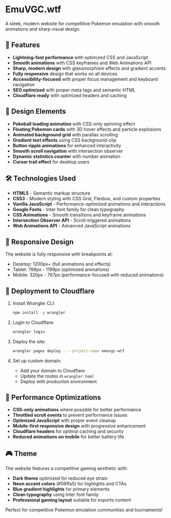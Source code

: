 # EmuVGC.wtf

A sleek, modern website for competitive Pokemon emulation with smooth animations and sharp visual design.

## 🚀 Features

- **Lightning-fast performance** with optimized CSS and JavaScript
- **Smooth animations** with CSS keyframes and Web Animations API
- **Sharp, modern design** with glassmorphism effects and gradient accents
- **Fully responsive** design that works on all devices
- **Accessibility-focused** with proper focus management and keyboard navigation
- **SEO optimized** with proper meta tags and semantic HTML
- **Cloudflare ready** with optimized headers and caching

## 🎨 Design Elements

- **Pokeball loading animation** with CSS-only spinning effect
- **Floating Pokemon cards** with 3D hover effects and particle explosions
- **Animated background grid** with parallax scrolling
- **Gradient text effects** using CSS background-clip
- **Button ripple animations** for enhanced interactivity
- **Smooth scroll navigation** with intersection observer
- **Dynamic statistics counter** with number animation
- **Cursor trail effect** for desktop users

## 🛠️ Technologies Used

- **HTML5** - Semantic markup structure
- **CSS3** - Modern styling with CSS Grid, Flexbox, and custom properties
- **Vanilla JavaScript** - Performance-optimized animations and interactions
- **Google Fonts** - Inter font family for clean typography
- **CSS Animations** - Smooth transitions and keyframe animations
- **Intersection Observer API** - Scroll-triggered animations
- **Web Animations API** - Advanced JavaScript animations

## 📱 Responsive Design

The website is fully responsive with breakpoints at:
- Desktop: 1200px+ (full animations and effects)
- Tablet: 768px - 1199px (optimized animations)
- Mobile: 320px - 767px (performance-focused with reduced animations)

## 🚀 Deployment to Cloudflare

1. Install Wrangler CLI:
   ```bash
   npm install -g wrangler
   ```

2. Login to Cloudflare:
   ```bash
   wrangler login
   ```

3. Deploy the site:
   ```bash
   wrangler pages deploy . --project-name emuvgc-wtf
   ```

4. Set up custom domain:
   - Add your domain to Cloudflare
   - Update the routes in `wrangler.toml`
   - Deploy with production environment

## 🎯 Performance Optimizations

- **CSS-only animations** where possible for better performance
- **Throttled scroll events** to prevent performance issues
- **Optimized JavaScript** with proper event cleanup
- **Mobile-first responsive design** with progressive enhancement
- **Cloudflare headers** for optimal caching and security
- **Reduced animations on mobile** for better battery life

## 🎮 Theme

The website features a competitive gaming aesthetic with:
- **Dark theme** optimized for reduced eye strain
- **Neon accent colors** (#06ffa5) for highlights and CTAs
- **Blue gradient highlights** for primary elements
- **Clean typography** using Inter font family
- **Professional gaming layout** suitable for esports content

Perfect for competitive Pokemon emulation communities and tournaments!